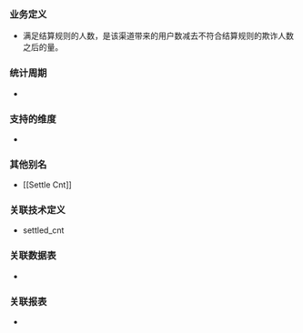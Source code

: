 ### 业务定义

* 满足结算规则的人数，是该渠道带来的用户数减去不符合结算规则的欺诈人数之后的量。
### 统计周期

* 
### 支持的维度

* 
### 其他别名

* [[Settle Cnt]]
### 关联技术定义

* settled_cnt
### 关联数据表

* 
### 关联报表
* 